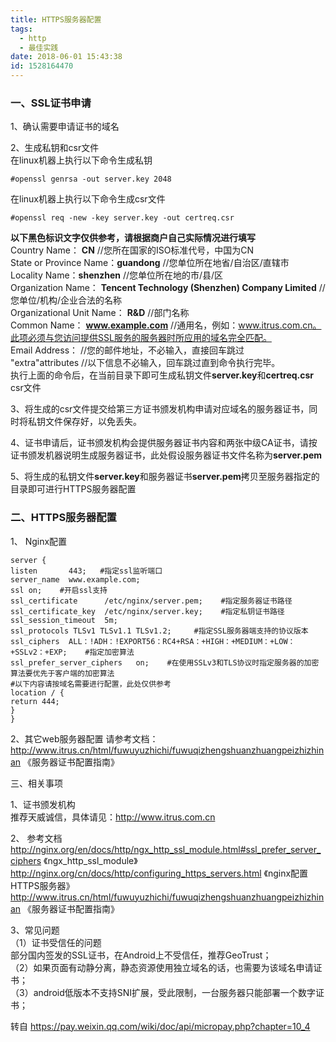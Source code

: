 ```yaml
---
title: HTTPS服务器配置
tags:
  - http
  - 最佳实践
date: 2018-06-01 15:43:38
id: 1528164470
---
```

### 一、SSL证书申请

1、确认需要申请证书的域名

2、生成私钥和csr文件  
在linux机器上执行以下命令生成私钥  
```
#openssl genrsa -out server.key 2048  
```
在linux机器上执行以下命令生成csr文件  
```
#openssl req -new -key server.key -out certreq.csr  
```
**以下黑色标识文字仅供参考，请根据商户自己实际情况进行填写**  
Country Name： **CN**                      //您所在国家的ISO标准代号，中国为CN  
State or Province Name：**guandong**       //您单位所在地省/自治区/直辖市  
Locality Name：**shenzhen**                 //您单位所在地的市/县/区  
Organization Name： **Tencent Technology (Shenzhen) Company Limited**                 //您单位/机构/企业合法的名称  
Organizational Unit Name： **R&D**         //部门名称  
Common Name： **www.example.com**     //通用名，例如：www.itrus.com.cn。此项必须与您访问提供SSL服务的服务器时所应用的域名完全匹配。  
Email Address：                          //您的邮件地址，不必输入，直接回车跳过  
"extra"attributes                        //以下信息不必输入，回车跳过直到命令执行完毕。  
执行上面的命令后，在当前目录下即可生成私钥文件**server.key**和**certreq.csr** csr文件

3、将生成的csr文件提交给第三方证书颁发机构申请对应域名的服务器证书，同时将私钥文件保存好，以免丢失。

4、证书申请后，证书颁发机构会提供服务器证书内容和两张中级CA证书，请按证书颁发机器说明生成服务器证书，此处假设服务器证书文件名称为**server.pem**

5、将生成的私钥文件**server.key**和服务器证书**server.pem**拷贝至服务器指定的目录即可进行HTTPS服务器配置

### 二、HTTPS服务器配置

1、 Nginx配置
```
server {
listen       443;   #指定ssl监听端口
server_name  www.example.com;
ssl on;    #开启ssl支持
ssl_certificate      /etc/nginx/server.pem;    #指定服务器证书路径
ssl_certificate_key  /etc/nginx/server.key;    #指定私钥证书路径
ssl_session_timeout  5m;
ssl_protocols TLSv1 TLSv1.1 TLSv1.2;     #指定SSL服务器端支持的协议版本
ssl_ciphers  ALL：!ADH：!EXPORT56：RC4+RSA：+HIGH：+MEDIUM：+LOW：+SSLv2：+EXP;    #指定加密算法
ssl_prefer_server_ciphers   on;    #在使用SSLv3和TLS协议时指定服务器的加密算法要优先于客户端的加密算法
#以下内容请按域名需要进行配置，此处仅供参考
location / {
return 444;
}
}
```
2、其它web服务器配置
请参考文档：http://www.itrus.cn/html/fuwuyuzhichi/fuwuqizhengshuanzhuangpeizhizhinan 《服务器证书配置指南》

三、相关事项

1、证书颁发机构  
推荐天威诚信，具体请见：http://www.itrus.com.cn

2、 参考文档  
http://nginx.org/en/docs/http/ngx_http_ssl_module.html#ssl_prefer_server_ciphers 《ngx_http_ssl_module》
http://nginx.org/cn/docs/http/configuring_https_servers.html 《nginx配置HTTPS服务器》
http://www.itrus.cn/html/fuwuyuzhichi/fuwuqizhengshuanzhuangpeizhizhinan 《服务器证书配置指南》

3、常见问题  
（1）证书受信任的问题  
部分国内签发的SSL证书，在Android上不受信任，推荐GeoTrust；  
（2）如果页面有动静分离，静态资源使用独立域名的话，也需要为该域名申请证书；  
（3）android低版本不支持SNI扩展，受此限制，一台服务器只能部署一个数字证书；


转自 https://pay.weixin.qq.com/wiki/doc/api/micropay.php?chapter=10_4